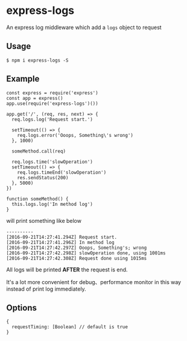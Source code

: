 # express-logs

An express log middleware which add a `logs` object to request

## Usage
```
$ npm i express-logs -S
```

## Example
```
const express = require('express')
const app = express() 
app.use(require('express-logs')())

app.get('/', (req, res, next) => {
  req.logs.log('Request start.')
  
  setTimeout(() => {
    req.logs.error('Ooops, Something\'s wrong')
  }, 1000)
  
  someMethod.call(req)
  
  req.logs.time('slowOperation')
  setTimeout(() => {
    req.logs.timeEnd('slowOperation')
    res.sendStatus(200)
  }, 5000)
}) 

function someMethod() {
  this.logs.log('In method log')
}
```
will print something like below
```
----------
[2016-09-21T14:27:41.294Z] Request start.
[2016-09-21T14:27:41.296Z] In method log
[2016-09-21T14:27:42.297Z] Ooops, Something's; wrong
[2016-09-21T14:27:42.298Z] slowOperation done, using 1001ms
[2016-09-21T14:27:42.308Z] Request done using 1015ms

```

All logs will be printed **AFTER** the request is end.

It's a lot more convenient for debug、performance monitor in this way instead of print log immediately.

## Options
```
{
  requestTiming: [Boolean] // default is true
}
```
